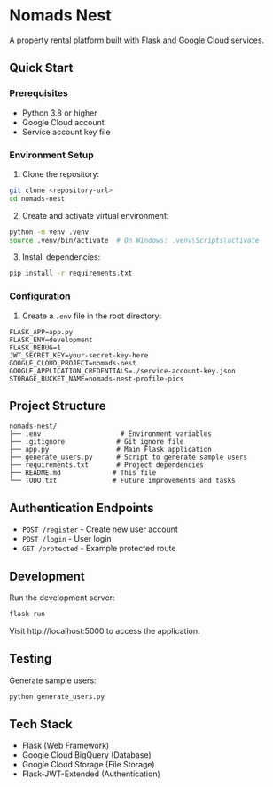 # Nomads Nest 

A property rental platform built with Flask and Google Cloud services.

## Quick Start

### Prerequisites
- Python 3.8 or higher
- Google Cloud account
- Service account key file

### Environment Setup
1. Clone the repository:
```bash
git clone <repository-url>
cd nomads-nest
```

2. Create and activate virtual environment:
```bash
python -m venv .venv
source .venv/bin/activate  # On Windows: .venv\Scripts\activate
```

3. Install dependencies:
```bash
pip install -r requirements.txt
```

### Configuration
1. Create a `.env` file in the root directory:
```text
FLASK_APP=app.py
FLASK_ENV=development
FLASK_DEBUG=1
JWT_SECRET_KEY=your-secret-key-here
GOOGLE_CLOUD_PROJECT=nomads-nest
GOOGLE_APPLICATION_CREDENTIALS=./service-account-key.json
STORAGE_BUCKET_NAME=nomads-nest-profile-pics
```

## Project Structure
```
nomads-nest/
├── .env                    # Environment variables
├── .gitignore             # Git ignore file
├── app.py                 # Main Flask application
├── generate_users.py      # Script to generate sample users
├── requirements.txt       # Project dependencies
├── README.md             # This file
└── TODO.txt              # Future improvements and tasks
```

## Authentication Endpoints
- `POST /register` - Create new user account
- `POST /login` - User login
- `GET /protected` - Example protected route

## Development
Run the development server:
```bash
flask run
```
Visit http://localhost:5000 to access the application.

## Testing
Generate sample users:
```bash
python generate_users.py
```

## Tech Stack
- Flask (Web Framework)
- Google Cloud BigQuery (Database)
- Google Cloud Storage (File Storage)
- Flask-JWT-Extended (Authentication)
